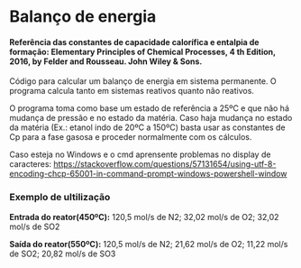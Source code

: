 # Balanço de energia 

#### Referência das constantes de capacidade calorífica e entalpia de formação: Elementary Principles of Chemical Processes, 4 th Edition, 2016, by Felder and Rousseau. John Wiley & Sons.

Código para calcular um balanço de energia em sistema permanente. O programa calcula tanto em sistemas reativos quanto não reativos.

O programa toma como base um estado de referência a 25ºC e que não há mudança de pressão e no estado da matéria. Caso haja mudança no estado da matéria (Ex.: etanol indo de 20ºC a 150ºC) basta usar as constantes de Cp para a fase gasosa e proceder normalmente com os cálculos. 

Caso esteja no Windows e o cmd aprensente problemas no display de caracteres: https://stackoverflow.com/questions/57131654/using-utf-8-encoding-chcp-65001-in-command-prompt-windows-powershell-window


### Exemplo de ultilização

__Entrada do reator(450ºC):__ 120,5 mol/s de N2; 32,02 mol/s de O2; 32,02 mol/s de SO2

__Saída do reator(550ºC):__ 120,5 mol/s de N2; 21,62 mol/s de O2; 11,22 mol/s de SO2; 20,82 mol/s de SO3







